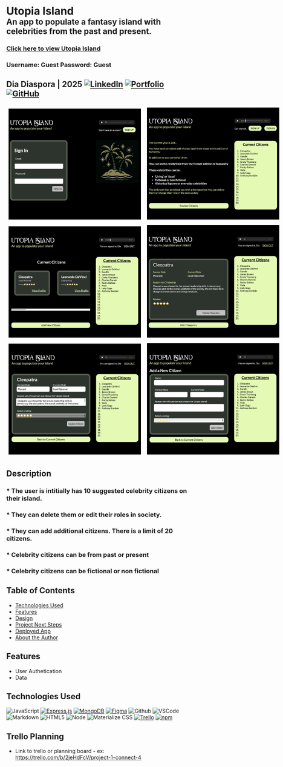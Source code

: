 # Utopia Island

<h2 style="text-decoration: none; border-bottom: none; margin-top: -20px">An app to populate a fantasy island with celebrities from the past and present. </h2>

### [Click here to view Utopia Island](https://diadiaspora.github.io/Food-Lady-Game/)
### Username: Guest Password: Guest


## Dia Diaspora | 2025 [![LinkedIn](https://img.shields.io/badge/LinkedIn-www.linkedin.com/in/diadiaspora-blue?style=flat&logo=linkedin)](https://www.linkedin.com/in/diadiaspora) [![Portfolio](https://img.shields.io/badge/Portfolio-www.diadiaspora.design-blue?style=flat&logo=linkedin)](https://www.diadiaspora.design)[![GitHub](https://img.shields.io/badge/GitHub-www.github.com/diadiaspora-blue?style=flat&logo=github)](https://github.com/your-username)


 [](https://img.shields.io/badge/any_text-you_like-blue)

<div style="display:block; width: 1400px;">
<img src="./public/images/signin.png" alt="Description of Screenshot" style="width: 350px; border-style: solid; border-color: white; border-width: 6px; border-radius: 5px;"/>
<img src="./public/images/home.png" alt="Description of Screenshot" style="width: 350px; border-style: solid; border-color: white; border-width: 6px; border-radius: 5px;"/>

</div>
<div style="display:block; width: 1400px;">
<img src="./public/images/citizens.png" alt="Description of Screenshot" style="width: 350px; border-style: solid; border-color: white; border-width: 6px; border-radius: 5px;"/>
<img src="./public/images/show.png" alt="Description of Screenshot" style="width: 350px; border-style: solid; border-color: white; border-width: 6px; border-radius: 5px;"/>

</div>
<div style="display:block; width: 1400px;">

<img src="./public/images/edit.png" alt="Description of Screenshot" style="width: 350px; border-style: solid; border-color: white; border-width: 6px; border-radius: 5px;"/>
<img src="./public/images/add.png" alt="Description of Screenshot" style="width: 350px; border-style: solid; border-color: white; border-width: 6px; border-radius: 5px;"/>
</div>

## Description

### * The user is intitially has 10 suggested celebrity citizens on their island. 
### * They can delete them or edit their roles in society.
### * They can add additional citizens. There is  a limit of 20 citizens. 
### * Celebrity citizens can be from past or present
### * Celebrity citizens can be fictional or non fictional

## Table of Contents
* [Technologies Used](#technologiesused)
* [Features](#features)
* [Design](#design)
* [Project Next Steps](#nextsteps)
* [Deployed App](#deployment)
* [About the Author](#author)

## Features
* User Authetication
* Data 

## <a name="technologiesused"></a>Technologies Used

 ![JavaScript](https://img.shields.io/badge/-JavaScript-05122A?style=flat&logo=javascript)
 [![Express.js](https://img.shields.io/badge/Express.js-%23404d59.svg?logo=express&logoColor=%2361DAFB)](#)
 	[![MongoDB](https://img.shields.io/badge/MongoDB-%234ea94b.svg?logo=mongodb&logoColor=white)](#)
  [![Figma](https://img.shields.io/badge/Figma-F24E1E?logo=figma&logoColor=white)](#)
 ![Github](https://img.shields.io/badge/-GitHub-05122A?style=flat&logo=github)
 ![VSCode](https://img.shields.io/badge/-VS_Code-05122A?style=flat&logo=visualstudio)
 ![Markdown](https://img.shields.io/badge/-Markdown-05122A?style=flat&logo=markdown)
 ![HTML5](https://img.shields.io/badge/-HTML5-05122A?style=flat&logo=html5)
 ![Node](https://img.shields.io/badge/-Node.js-05122A?style=flat&logo=node.js)
 ![Materialize CSS](https://img.shields.io/badge/-Materialize_CSS-05122A?style=flat&logo=materialdesign)
[![Trello](https://img.shields.io/badge/Trello-0052CC?logo=trello&logoColor=fff)](#)
[![npm](https://img.shields.io/badge/npm-CB3837?logo=npm&logoColor=fff)](#)

## Trello Planning
* Link to trello or planning board - ex: https://trello.com/b/2jeHdFcV/project-1-connect-4






